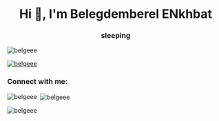 <h1 align="center">Hi 👋, I'm Belegdemberel ENkhbat</h1>
<h3 align="center">sleeping</h3>

<p align="left"> <img src="https://komarev.com/ghpvc/?username=belgeee&label=Profile%20views&color=0e75b6&style=flat" alt="belgeee" /> </p>

<p align="left"> <a href="https://github.com/ryo-ma/github-profile-trophy"><img src="https://github-profile-trophy.vercel.app/?username=belgeee" alt="belgeee" /></a> </p>

<h3 align="left">Connect with me:</h3>
<p align="left">
</p>

<p><img align="left" src="https://github-readme-stats.vercel.app/api/top-langs?username=belgeee&show_icons=true&locale=en&layout=compact" alt="belgeee" /></p>

<p>&nbsp;<img align="center" src="https://github-readme-stats.vercel.app/api?username=belgeee&show_icons=true&locale=en" alt="belgeee" /></p>

<p><img align="center" src="https://github-readme-streak-stats.herokuapp.com/?user=belgeee&" alt="belgeee" /></p>

